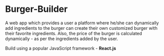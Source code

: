 # Burger-Builder

A web app which provides a user a platform where he/she can dynamically add ingredients to the burger can create their own customized burger with their favorite ingredients. Also, the price of the burger is calculated dynamically - as per the ingredients added by the user.

Build using a popular JavaScript framework - **React.js**
